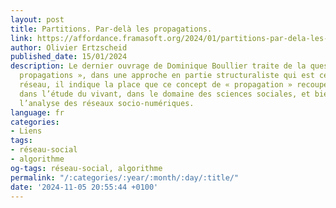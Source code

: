 ```yaml
---
layout: post
title: Partitions. Par-delà les propagations.
link: https://affordance.framasoft.org/2024/01/partitions-par-dela-les-propagations
author: Olivier Ertzscheid
published_date: 15/01/2024
description: Le dernier ouvrage de Dominique Boullier traite de la question des «
  propagations », dans une approche en partie structuraliste qui est celle de l’acteur
  réseau, il indique la place que ce concept de « propagation » recoupe et recouvre
  dans l’étude du vivant, dans le domaine des sciences sociales, et bien sûr dans
  l’analyse des réseaux socio-numériques.
language: fr
categories:
- Liens
tags:
- réseau-social
- algorithme
og-tags: réseau-social, algorithme
permalink: "/:categories/:year/:month/:day/:title/"
date: '2024-11-05 20:55:44 +0100'
---
```

